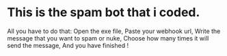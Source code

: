 # This is the spam bot that i coded.

All you have to do that:
Open the exe file,
Paste your webhook url,
Write the message that you want to spam or nuke,
Choose how many times it will send the message,
And you have finished !
